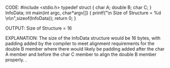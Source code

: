 CODE:
#include <stdio.h>
typedef struct
{
    char A;
    double B;
    char C;
} InfoData;
int main(int argc, char*argv[])
{
    printf("\n Size of Structure = %d \n\n",sizeof(InfoData));
    return 0;
}

OUTPUT:
 Size of Structure = 16

 EXPLANATION:
The size of the InfoData structure would be 16 bytes, with padding added by the compiler to meet alignment requirements for the double B member where there would likely be padding added after the char A member and before the char C member to align the double B member properly. .
